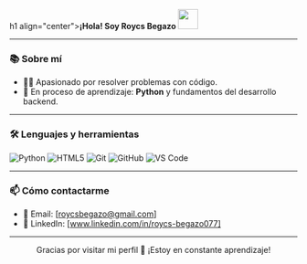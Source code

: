 h1 align="center"><b>¡Hola! Soy Roycs Begazo</b> <img src="https://media.giphy.com/media/hvRJCLFzcasrR4ia7z/giphy.gif" width="35"></h1>

<p align="center">

---

### 📚 Sobre mí

- 👨‍💻 Apasionado por resolver problemas con código.
- 🌱 En proceso de aprendizaje: **Python** y fundamentos del desarrollo backend.
---

### 🛠 Lenguajes y herramientas

![Python](http://img.shields.io/badge/-Python-3776AB?style=flat-square&logo=python&logoColor=ffffff)
![HTML5](https://img.shields.io/badge/-HTML5-%23E44D27?style=flat-square&logo=html5&logoColor=ffffff)
![Git](https://img.shields.io/badge/-Git-%23F05032?style=flat-square&logo=git&logoColor=%23ffffff)
![GitHub](https://img.shields.io/badge/-GitHub-181717?style=flat-square&logo=github)
![VS Code](http://img.shields.io/badge/-VS%20Code-007ACC?style=flat-square&logo=visual-studio-code&logoColor=ffffff)


---

### 📫 Cómo contactarme

- 📧 Email: [roycsbegazo@gmail.com]
- 💼 LinkedIn: [www.linkedin.com/in/roycs-begazo077]
---

<p align="center">
Gracias por visitar mi perfil 🙌 ¡Estoy en constante aprendizaje!
</p>
